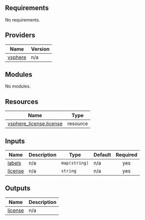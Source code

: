 ## Requirements

No requirements.

## Providers

| Name | Version |
|------|---------|
| <a name="provider_vsphere"></a> [vsphere](#provider\_vsphere) | n/a |

## Modules

No modules.

## Resources

| Name | Type |
|------|------|
| [vsphere_license.license](https://registry.terraform.io/providers/hashicorp/vsphere/latest/docs/resources/license) | resource |

## Inputs

| Name | Description | Type | Default | Required |
|------|-------------|------|---------|:--------:|
| <a name="input_labels"></a> [labels](#input\_labels) | n/a | `map(string)` | n/a | yes |
| <a name="input_license"></a> [license](#input\_license) | n/a | `string` | n/a | yes |

## Outputs

| Name | Description |
|------|-------------|
| <a name="output_license"></a> [license](#output\_license) | n/a |
